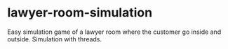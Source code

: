 # lawyer-room-simulation
Easy simulation game of a lawyer room where the customer go inside and outside. Simulation with threads.

